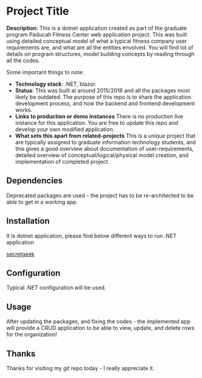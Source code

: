 
# Project Title

**Description**:  This is a dotnet application created as part of the graduate program Paducah Fitness Center web application project.
This was built using detailed conceptual model of what a typical fitness company user requirements are, and what are all the entities envolved. 
You will find lot of details on program structures, model building concepts by reading through all the codes.

Some important things to note:

  - **Technology stack**: .NET, blazor.
  - **Status**:  This was built at around 2015/2016 and all the packages most likely be outdated. The purpose of this repo is to share the application development process, and how the backend and frontend development works. 
  - **Links to production or demo instances** There is no production live instance for this application. You are free to update this repo and develop your own modified application.
  - **What sets this apart from related-projects**  This is a unique project that are typically assigned to graduate information technology students, and this gives a good overview about documentation of user-requirements, detailed overview of conceptual/logical/physical model creation, and implementation of completed project.



## Dependencies

Deprecated packages are used - the project has to be re-architected to be able to get in a working app.

## Installation

It is dotnet application, please find below different ways to run .NET application

[secretgeek](https://secretgeek.net/dotnet_run)

## Configuration

Typical .NET configuration will be used.

## Usage

After updating the packages, and fixing the codes - the implemented app will provide a CRUD application to be able to view, update, and delete rows for the organization!


## Thanks

Thanks for visiting my git repo today - I really appreciate it.

